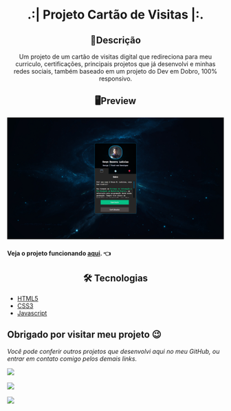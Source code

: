 <h1 align="center">.:| Projeto Cartão de Visitas |:.</h1>

<h2 align="center">📖Descrição</h2>

<p align="center">Um projeto de um cartão de visitas digital que redireciona para meu curriculo, certificações, principais projetos que já desenvolvi e minhas redes sociais, também baseado em um projeto do Dev em Dobro, 100% responsivo.</p>

<h2 align="center">🖥Preview</h2>

<img src="src/imgs/bg1.png" alt="Preview desktop"></img>

#### Veja o projeto funcionando <a href="https://kevynfirst.github.io/cartao-de-visitas">aqui</a>. 👈



<h2 align="center">🛠 Tecnologias</h2>

- [HTML5](https://html.com/)
- [CSS3](https://developer.mozilla.org/pt-BR/docs/Web/CSS)
- [Javascript](https://www.javascript.com/)


## Obrigado por visitar meu projeto 😉
<i>Você pode conferir outros projetos que desenvolvi aqui no meu GitHub, ou entrar em contato comigo pelos demais links.</i>
<br>

<a href = "mailto:kevynfirst@gmail.com"><img src="https://img.shields.io/badge/-Gmail-%23333?style=for-the-badge&logo=gmail&logoColor=white" target="_blank"></a>
<div> 

  <a href="https://instagram.com/kevynfirst" target="_blank"><img src="https://img.shields.io/badge/-Instagram-%23E4405F?style=for-the-badge&logo=instagram&logoColor=white" target="_blank"></a>

  <a href="https://www.linkedin.com/in/kevynfirst" target="_blank"><img src="https://img.shields.io/badge/-LinkedIn-%230077B5?style=for-the-badge&logo=linkedin&logoColor=white" target="_blank"></a>


</div>

